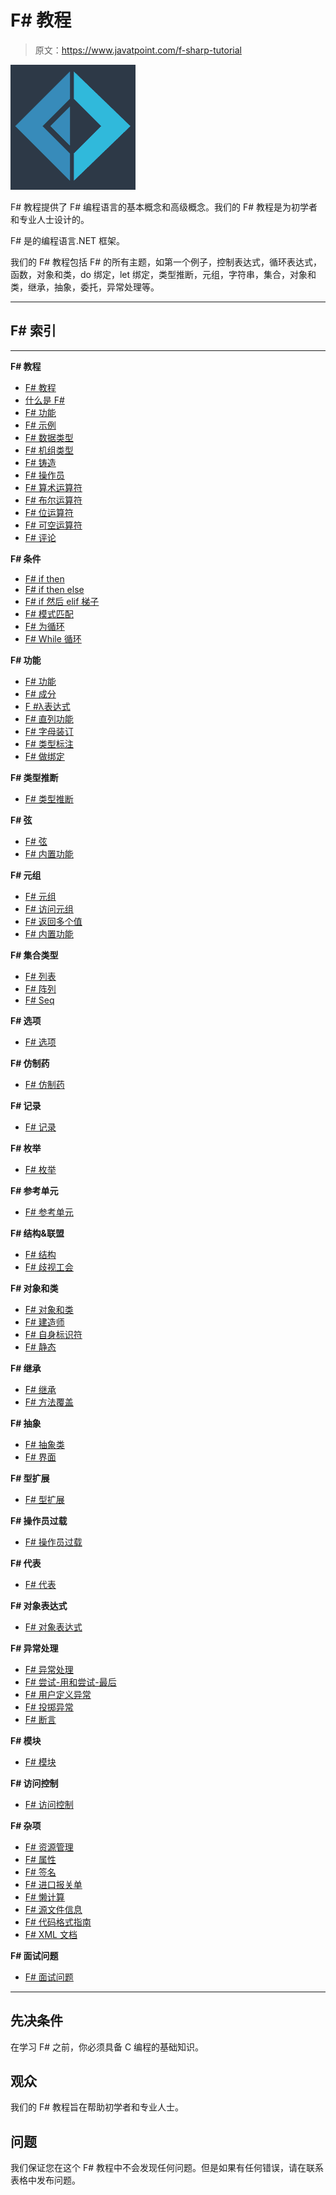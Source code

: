 # F# 教程

> 原文：<https://www.javatpoint.com/f-sharp-tutorial>

![F# tutorial](img/41e45ef75e7dec9bf1e156597d343fbf.png)

F# 教程提供了 F# 编程语言的基本概念和高级概念。我们的 F# 教程是为初学者和专业人士设计的。

F# 是的编程语言.NET 框架。

我们的 F# 教程包括 F# 的所有主题，如第一个例子，控制表达式，循环表达式，函数，对象和类，do 绑定，let 绑定，类型推断，元组，字符串，集合，对象和类，继承，抽象，委托，异常处理等。

* * *

## F# 索引

* * *

**F# 教程**

*   [F# 教程](f-sharp-tutorial)
*   [什么是 F#](what-is-f-sharp)
*   [F# 功能](f-sharp-features)
*   [F# 示例](f-sharp-example)
*   [F# 数据类型](data-types-in-f-sharp)
*   [F# 机组类型](f-sharp-unit-type)
*   [F# 铸造](f-sharp-casting-and-conversions)
*   [F# 操作员](f-sharp-operator)
*   [F# 算术运算符](f-sharp-binary-arithmetic-operators)
*   [F# 布尔运算符](f-sharp-boolean-operators)
*   [F# 位运算符](f-sharp-bitwise-operators)
*   [F# 可空运算符](f-sharp-nullable-operators)
*   [F# 评论](f-sharp-comments)

**F# 条件**

*   [F# if then](f-sharp-conditional-expressions)
*   [F# if then else](f-sharp-if-then-else-expression)
*   [F# if 然后 elif 梯子](f-sharp-if-elif-ladder)
*   [F# 模式匹配](f-sharp-pattern-matching)
*   [F# 为循环](f-sharp-for-to-do-example)
*   [F# While 循环](f-sharp-while-loop)

**F# 功能**

*   [F# 功能](f-sharp-functions)
*   [F# 成分](f-sharp-function-composition)
*   [F #λ表达式](f-sharp-lambda-expressions)
*   [F# 直列功能](f-sharp-inline-function)
*   [F# 字母装订](f-sharp-let-binding)
*   [F# 类型标注](f-sharp-type-annotation)
*   [F# 做绑定](f-sharp-do-bindings)

**F# 类型推断**

*   [F# 类型推断](f-sharp-type-inference)

**F# 弦**

*   [F# 弦](f-sharp-string)
*   [F# 内置功能](f-sharp-string-built-in-functions)

**F# 元组**

*   [F# 元组](f-sharp-tuples)
*   [F# 访问元组](f-sharp-accessing-tuples-using-matching)
*   [F# 返回多个值](f-sharp-return-multiple-values-using-tuples)
*   [F# 内置功能](f-sharp-access-elements-of-tuples-using-built-in-functions)

**F# 集合类型**

*   [F# 列表](f-sharp-list)
*   [F# 阵列](f-sharp-arrays)
*   [F# Seq](f-sharp-sequence)

**F# 选项**

*   [F# 选项](f-sharp-options)

**F# 仿制药**

*   [F# 仿制药](f-sharp-generics)

**F# 记录**

*   [F# 记录](f-sharp-records)

**F# 枚举**

*   [F# 枚举](f-sharp-enumerations)

**F# 参考单元**

*   [F# 参考单元](f-sharp-reference-cells)

**F# 结构&联盟**

*   [F# 结构](f-sharp-structures)
*   [F# 歧视工会](f-sharp-discriminated-unions)

**F# 对象和类**

*   [F# 对象和类](f-sharp-obejct-and-class)
*   [F# 建造师](f-sharp-constructor)
*   [F# 自身标识符](f-sharp-self-identifier)
*   [F# 静态](f-sharp-static)

**F# 继承**

*   [F# 继承](f-sharp-inheritance)
*   [F# 方法覆盖](f-sharp-method-overriding)

**F# 抽象**

*   [F# 抽象类](f-sharp-abstract-classes)
*   [F# 界面](f-sharp-interface)

**F# 型扩展**

*   [F# 型扩展](f-sharp-type-extensions)

**F# 操作员过载**

*   [F# 操作员过载](f-sharp-operator-overloading)

**F# 代表**

*   [F# 代表](f-sharp-delegates)

**F# 对象表达式**

*   [F# 对象表达式](f-sharp-object-expressions)

**F# 异常处理**

*   [F# 异常处理](f-sharp-exception-handling)
*   [F# 尝试-用和尝试-最后](f-sharp-example-without-try-with)
*   [F# 用户定义异常](f-sharp-user-defined-exceptions)
*   [F# 投掷异常](f-sharp-throwing-exception-using-failwith-keyword)
*   [F# 断言](f-sharp-assertion)

**F# 模块**

*   [F# 模块](f-sharp-modules)

**F# 访问控制**

*   [F# 访问控制](f-sharp-access-control)

**F# 杂项**

*   [F# 资源管理](f-sharp-resource-management)
*   [F# 属性](f-sharp-attribute)
*   [F# 签名](f-sharp-signature)
*   [F# 进口报关单](f-sharp-import-declarations-the-open-keyword)
*   [F# 懒计算](f-sharp-lazy-computation)
*   [F# 源文件信息](f-sharp-source-file-information)
*   [F# 代码格式指南](f-sharp-code-formatting-guidelines)
*   [F# XML 文档](f-sharp-xml-documentation)

**F# 面试问题**

*   [F# 面试问题](fsharp-interview-questions)

* * *

## 先决条件

在学习 F# 之前，你必须具备 C 编程的基础知识。

## 观众

我们的 F# 教程旨在帮助初学者和专业人士。

## 问题

我们保证您在这个 F# 教程中不会发现任何问题。但是如果有任何错误，请在联系表格中发布问题。
